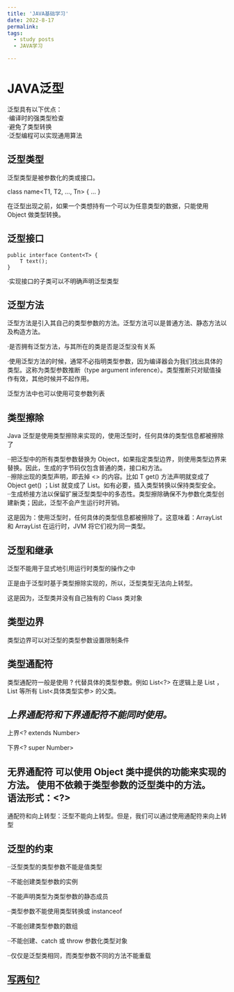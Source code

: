 ```yaml
---
title: 'JAVA基础学习'
date: 2022-8-17
permalink: 
tags:
  - study posts
  - JAVA学习    

---
```




# JAVA泛型   

泛型具有以下优点：      
·编译时的强类型检查     
·避免了类型转换         
·泛型编程可以实现通用算法       


## 泛型类型   
泛型类型是被参数化的类或接口。      

class name<T1, T2, ..., Tn> { ... }     

在泛型出现之前，如果一个类想持有一个可以为任意类型的数据，只能使用 Object 做类型转换。      

## 泛型接口     

```
public interface Content<T> {   
    T text();   
}   
```

·实现接口的子类可以不明确声明泛型类型        

## 泛型方法      


泛型方法是引入其自己的类型参数的方法。泛型方法可以是普通方法、静态方法以及构造方法。        

·是否拥有泛型方法，与其所在的类是否是泛型没有关系    

·使用泛型方法的时候，通常不必指明类型参数，因为编译器会为我们找出具体的类型。这称为类型参数推断（type argument inference）。类型推断只对赋值操作有效，其他时候并不起作用。       

泛型方法中也可以使用可变参数列表    

## 类型擦除         

Java 泛型是使用类型擦除来实现的，使用泛型时，任何具体的类型信息都被擦除了       



··把泛型中的所有类型参数替换为 Object，如果指定类型边界，则使用类型边界来替换。因此，生成的字节码仅包含普通的类，接口和方法。       
··擦除出现的类型声明，即去掉 <> 的内容。比如 T get() 方法声明就变成了 Object get() ；List<String> 就变成了 List。如有必要，插入类型转换以保持类型安全。     
··生成桥接方法以保留扩展泛型类型中的多态性。类型擦除确保不为参数化类型创建新类；因此，泛型不会产生运行时开销。        

这是因为：使用泛型时，任何具体的类型信息都被擦除了。这意味着：ArrayList<Object> 和 ArrayList<String> 在运行时，JVM 将它们视为同一类型。     

## 泛型和继承      
泛型不能用于显式地引用运行时类型的操作之中      

正是由于泛型时基于类型擦除实现的，所以，泛型类型无法向上转型。      

这是因为，泛型类并没有自己独有的 Class 类对象       


## 类型边界     
类型边界可以对泛型的类型参数设置限制条件        

<T extends XXX>     


## 类型通配符       

类型通配符一般是使用 ? 代替具体的类型参数。例如 List<?> 在逻辑上是 List<String> ，List<Integer> 等所有 List<具体类型实参> 的父类。          

*上界通配符和下界通配符不能同时使用。*      
------      
上界<? extends Number>              

下界<? super Number>        

无界通配符  可以使用 Object 类中提供的功能来实现的方法。
使用不依赖于类型参数的泛型类中的方法。      
语法形式：<?>       
------      


通配符和向上转型：泛型不能向上转型。但是，我们可以通过使用通配符来向上转型          


## 泛型的约束       

··泛型类型的类型参数不能是值类型        

··不能创建类型参数的实例        

··不能声明类型为类型参数的静态成员      

··类型参数不能使用类型转换或 instanceof     

··不能创建类型参数的数组        

··不能创建、catch 或 throw 参数化类型对象       

··仅仅是泛型类相同，而类型参数不同的方法不能重载        


## [写两句?](https://github.com/HEA1OR/HEA1OR.github.io/tree/master/_posts)

